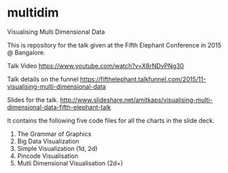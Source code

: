 # multidim
Visualising Multi Dimensional Data 

This is repository for the talk given at the Fifth Elephant Conference in 2015 @ Bangalore. 

Talk Video
https://www.youtube.com/watch?v=X8rNDvPNg30

Talk details on the funnel 
https://fifthelephant.talkfunnel.com/2015/11-visualising-multi-dimensional-data

Slides for the talk.
http://www.slideshare.net/amitkaps/visualising-multi-dimensional-data-fifth-elephant-talk


It contains the following five code files for all the charts in the slide deck.

1. The Grammar of Graphics
2. Big Data Visualization
3. Simple Visualization (1d, 2d)
4. Pincode Visualisation
5. Mutli Dimensional Visualisation (2d+)
